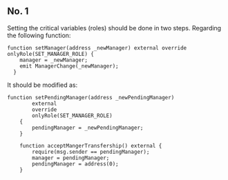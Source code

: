 ## No. 1
Setting the critical variables (roles) should be done in two steps. Regarding the following function:
```
function setManager(address _newManager) external override onlyRole(SET_MANAGER_ROLE) {
    manager = _newManager;
    emit ManagerChange(_newManager);
  }
```
It should be modified as:
```
function setPendingManager(address _newPendingManager)
        external
        override
        onlyRole(SET_MANAGER_ROLE)
    {
        pendingManager = _newPendingManager;
    }

    function acceptMangerTransfership() external {
        require(msg.sender == pendingManager);
        manager = pendingManager;
        pendingManager = address(0);
    }
```